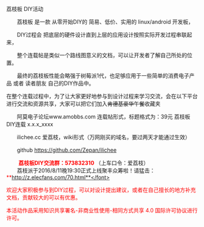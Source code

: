荔枝板 DIY活动

　　荔枝板 是一款 从零开始DIY的 简易、低价、实用的 linux/android 开发板，
  
　　DIY过程会 把底层的硬件设计直到上层的应用设计按照实际开发过程串联起来，
  
　　整个连载帖是类似一个路线图意义的文档，可以让开发者了解自己所处的位置。
  
　　最终的荔枝板性能会略强于树莓派1代，也足够应用于一些简单的消费电子产品 或者 读者朋友 自己的DIY作品中。
  

在整个连载过程中，为了让大家更好地参与到设计过程来学习交流，会在以下平台进行交流和资源共享，大家可以把它们加入~~肯德基豪华午餐~~收藏夹

　　阿莫电子论坛www.amobbs.com    连载帖形式，标题格式为：39元 荔枝板 DIY连载 x.x.x_xxxx

　　ilichee.cc                爱荔枝，wiki形式（万网刚买的域名，要过两天才能通过生效）

　　github  https://github.com/Zepan/ilichee    

　　<font color=red> **荔枝板DIY交流群：573832310**</font>		（上车口令：爱荔枝）    
　　荔枝派于2016/8/11晚19:30正式上线聚丰众筹啦！请猛击：<font color=red> **http://z.elecfans.com/70.html**</font>


欢迎大家积极参与到DIY过程，可以对设计提出建议，或者在自己擅长的地方补充文档，贡献较大的可以有优惠。


本活动作品采用知识共享署名-非商业性使用-相同方式共享 4.0 国际许可协议进行许可。
